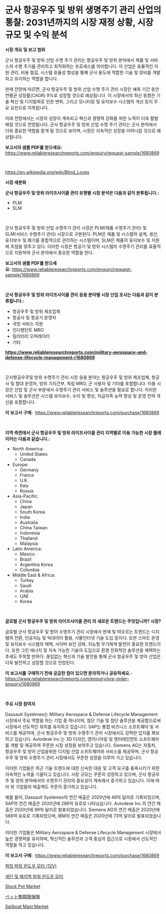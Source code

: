 <p><h1>군사 항공우주 및 방위 생명주기 관리 산업의 통찰: 2031년까지의 시장 재정 상황, 시장 규모 및 수익 분석</h1></p><p><strong>시장 개요 및 보고 범위</strong></p>
<p><p>군사 항공우주 및 방위 산업 수명 주기 관리는 항공우주 및 방위 분야에서 제품 및 서비스의 수명 주기를 관리하고 최적화하는 프로세스를 의미합니다. 이 산업은 효율적인 자원 관리, 비용 절감, 시스템 효율성 향상을 통해 군사 용도에 적합한 기술 및 장비를 개발하고 유지하는 역할을 합니다. </p><p>현재 전망에 따르면, 군사 항공우주 및 방위 산업 수명 주기 관리 시장은 예측 기간 동안 연평균 성장률(CAGR) 9%로 성장할 것으로 예상됩니다. 이 시장에서의 최신 동향은 기술 혁신 및 디지털화로 인한 변화, 그리고 모니터링 및 유지보수 시스템의 개선 등이 주요 요인으로 지목됩니다. </p><p>미래 전망에서는 시장의 성장이 계속되고 혁신과 경쟁력 강화를 위한 노력이 더욱 활발해질 것으로 전망됩니다. 군사 항공우주 및 방위 산업 수명 주기 관리는 군사 분야에서 더욱 중요한 역할을 맡게 될 것으로 보이며, 시장은 지속적인 성장을 이어나갈 것으로 예상됩니다.</p></p>
<p><strong>보고서의 샘플 PDF를 받으세요:</strong> <a href="https://www.reliableresearchreports.com/enquiry/request-sample/1680869">https://www.reliableresearchreports.com/enquiry/request-sample/1680869</a></p>
<p>&nbsp;</p>
<p><a href="https://en.wikipedia.org/wiki/Blind_Loves">https://en.wikipedia.org/wiki/Blind_Loves</a></p>
<p><strong>시장 세분화</strong></p>
<p><strong>군사 항공우주 및 방위 라이프사이클 관리 유형별 시장 분석은 다음과 같이 분류됩니다.:</strong></p>
<p><ul><li>PLM</li><li>SLM</li></ul></p>
<p>&nbsp;</p>
<p><p>군사 항공우주 및 방위 산업 수명주기 관리 시장은 PLM(제품 수명주기 관리) 및 SLM(서비스 수명주기 관리) 시장으로 구분된다. PLM은 제품 및 시스템의 설계, 생산, 유지보수 및 폐기를 종합적으로 관리하는 시스템이며, SLM은 제품의 유지보수 및 지원에 초점을 맞추고 있다. 이러한 시장은 항공기 및 방위 시스템의 수명주기 관리를 효율적으로 지원하여 군사 분야에서 중요한 역할을 한다.</p></p>
<p><strong>보고서의 샘플 PDF를 받으세요:</strong>&nbsp;<a href="https://www.reliableresearchreports.com/enquiry/request-sample/1680869">https://www.reliableresearchreports.com/enquiry/request-sample/1680869</a></p>
<p>&nbsp;</p>
<p><strong> 군사 항공우주 및 방위 라이프사이클 관리 응용 분야별 시장 산업 조사는 다음과 같이 분류됩니다.:</strong></p>
<p><ul><li>항공우주 및 방위 제조업체</li><li>항공사 및 항공기 운영자</li><li>국방 서비스 지원</li><li>인디펜던트 MRO</li><li>밀리터리 오퍼레이터</li><li>기타</li></ul></p>
<p><strong><a href="https://www.reliableresearchreports.com/military-aerospace-and-defense-lifecycle-management-r1680869">https://www.reliableresearchreports.com/military-aerospace-and-defense-lifecycle-management-r1680869</a></strong></p>
<p>&nbsp;</p>
<p><p>군사항공우주및 방위 수명주기 관리 시장 응용 분야는 항공우주 및 방위 제조업체, 항공사 및 함대 운영자, 방위 기지간부, 독립 MRO, 군 사용자 및 기타를 포함합니다. 이들 시장은 산업 및 군사 부문에서 수명주기 관리 서비스 및 솔루션을 필요로 합니다. 이러한 서비스 및 솔루션은 시스템 유지보수, 수리 및 향상, 자급자족 능력 향상 및 운영 전략 개선을 포함합니다.</p></p>
<p><strong>이 보고서 구매:</strong>&nbsp; <a href="https://www.reliableresearchreports.com/purchase/1680869">https://www.reliableresearchreports.com/purchase/1680869</a></p>
<p>&nbsp;</p>
<p><strong>지역 측면에서 군사 항공우주 및 방위 라이프사이클 관리 지역별로 이용 가능한 시장 플레이어는 다음과 같습니다.:</strong></p>
<p><ul>
    <li>
        North America:
        <ul>
            <li>United States</li>
            <li>Canada</li>
        </ul>
    </li>
    <li>
        Europe:
        <ul>
            <li>Germany</li>
            <li>France</li>
            <li>U.K.</li>
            <li>Italy</li>
            <li>Russia</li>
        </ul>
    </li>
    <li>
        Asia-Pacific:
        <ul>
            <li>China</li>
            <li>Japan</li>
            <li>South Korea</li>
            <li>India</li>
            <li>Australia</li>
            <li>China Taiwan</li>
            <li>Indonesia</li>
            <li>Thailand</li>
            <li>Malaysia</li>
        </ul>
    </li>
    <li>
        Latin America:
        <ul>
            <li>Mexico</li>
            <li>Brazil</li>
            <li>Argentina Korea</li>
            <li>Colombia</li>
        </ul>
    </li>
    <li>
        Middle East & Africa:
        <ul>
            <li>Turkey</li>
            <li>Saudi</li>
            <li>Arabia</li>
            <li>UAE</li>
            <li>Korea</li>
        </ul>
    </li>
    </ul></p>
<p>&nbsp;</p>
<p><strong>글로벌 군사 항공우주 및 방위 라이프사이클 관리 의 새로운 트렌드는 무엇입니까? 시장?</strong></p>
<p><p>글로벌 군사 항공우주 및 방어 수명주기 관리 시장에서 현재 및 떠오르는 트렌드는 디지턤파 전환, 인공지능 및 빅데이터 활용, 사물인터넷 기술 도입 등이다. 또한 스마트 운영 및 유지보수 시스템의 채택, 사이버 보안 강화, 지능형 무기체계 발전이 중요한 트렌드이다. 또한 그린 에너지 및 지속 가능한 기술의 도입으로 환경 친화적인 솔루션을 채택하는 추세도 주목할 만하다. 끊임없는 혁신과 기술 발전을 통해 군사 항공우주 및 방어 산업은 더욱 발전하고 성장할 것으로 전망된다.</p></p>
<p><strong>이 보고서를 구매하기 전에 궁금한 점이 있으면 문의하거나 공유하세요.</strong>- <a href="https://www.reliableresearchreports.com/enquiry/pre-order-enquiry/1680869">https://www.reliableresearchreports.com/enquiry/pre-order-enquiry/1680869</a></p>
<p>&nbsp;</p>
<p><strong>주요 시장 참여자</strong></p>
<p><p>Dassault Systèmes는 Military Aerospace & Defense Lifecycle Management 시장에서 주요 역할을 하는 기업 중 하나이며, 첨단 기술 및 첨단 솔루션을 제공함으로써 시장에서 선도적인 위치를 유지하고 있습니다. SAP는 통합 비즈니스 소프트웨어 및 서비스를 제공하며, 군사 항공우주 및 방위 수명주기 관리 시장에서도 강력한 입지를 확보하고 있습니다. Autodesk Inc.는 3D 디자인, 엔지니어링 및 엔터테인먼트 소프트웨어를 개발 및 제공하여 꾸준한 시장 성장을 보여주고 있습니다. Siemens AG는 자동차, 항공우주 및 방어 산업을위한 디지털 산업 소프트웨어와 서비스를 제공하며, 군사 항공우주 및 방위 수명주기 관리 시장에서도 꾸준한 성장을 이루어 가고 있습니다. </p><p>이러한 기업들은 최근 기술 트렌드에 대한 신속한 대응 및 고객 요구를 충족시키기 위한 지속적인 노력을 기울이고 있습니다. 시장 규모는 꾸준히 성장하고 있으며, 군사 항공우주 및 방위 분야에서의 수명주기 관리의 중요성이 계속해서 증가하고 있습니다. 이에 따라 위 기업들의 매출액도 꾸준히 증가하고 있습니다.</p><p>예를 들어, Dassault Systèmes의 연간 매출은 2020년에 48억 달러로 기록되었으며, SAP의 연간 매출은 2020년에 286억 유로로 나타났습니다. Autodesk Inc.의 연간 매출은 2020년에 99억 달러로 발표되었습니다. Siemens AG의 연간 매출은 2020년에 566억 유로로 기록되었으며, IBM의 연간 매출은 2020년에 73억 달러로 발표되었습니다.</p><p>이러한 기업들은 Military Aerospace & Defense Lifecycle Management 시장에서 높은 경쟁력을 유지하며, 혁신적인 솔루션과 고객 중심의 접근으로 시장에서 선도적인 역할을 하고 있습니다.</p></p>
<p><strong>이 보고서 구매:</strong>&nbsp;&nbsp;<a href="https://www.reliableresearchreports.com/purchase/1680869">https://www.reliableresearchreports.com/purchase/1680869</a></p>
<p><p><a href="https://github.com/apple8975768/Market-Research-Report-List-1/blob/main/6033051149142.md">픽업 파워 윈도우 모터 (12V)</a></p><p><a href="https://github.com/hzumrdvas204296/Market-Research-Report-List-2/blob/main/4989641149143.md">세단 및 해치백 파워 윈도우 모터</a></p><p><a href="https://github.com/indrystar/Market-Research-Report-List-3/blob/main/stock-pot-market.md">Stock Pot Market</a></p><p><a href="https://github.com/zoetazuur/Market-Research-Report-List-2/blob/main/6823426141287.md">ペット無期限保険</a></p><p><a href="https://issuu.com/reportprime-2/docs/sailboat-mast-market-size-2030.pptx">Sailboat Mast Market</a></p></p>